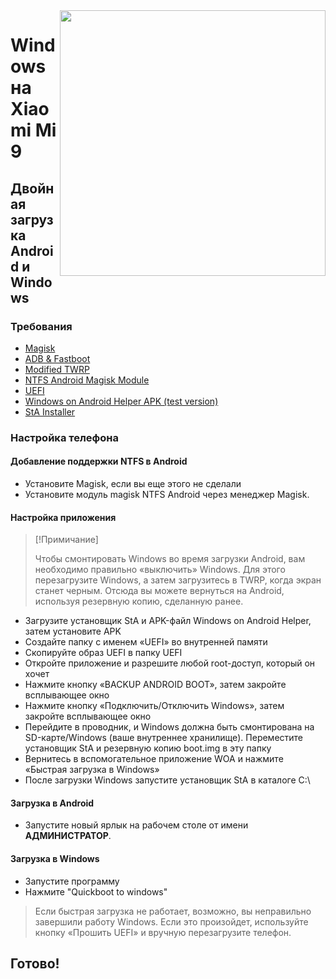 ﻿<img align="right" src="https://github.com/woacepheus/Port-Windows-11-Xiaomi-Mi-9/blob/main/cepheus.png" width="425">


# Windows на Xiaomi Mi 9

## Двойная загрузка Android и Windows

### Требования
- [Magisk](https://github.com/topjohnwu/Magisk/releases/latest)
- [ADB & Fastboot](https://developer.android.com/studio/releases/platform-tools)
- [Modified TWRP](https://github.com/woacepheus/Port-Windows-11-Xiaomi-Mi-9/releases)
- [NTFS Android Magisk Module](https://github.com/woa-vayu/Port-Windows-11-POCO-X3-Pro/releases/ntfsdroid)
- [UEFI](https://github.com/qaz6750/XiaoMi9-Drivers/releases)
- [Windows on Android Helper APK (test version)](https://t.me/WinOnMi9/328)
- [StA Installer](https://github.com/woa-vayu/Port-Windows-11-POCO-X3-Pro/releases/dualboot)

### Настройка телефона

#### Добавление поддержки NTFS в Android
- Установите Magisk, если вы еще этого не сделали
- Установите модуль magisk NTFS Android через менеджер Magisk.

#### Настройка приложения
> [!Примичание]
>
> Чтобы смонтировать Windows во время загрузки Android, вам необходимо правильно «выключить» Windows. Для этого перезагрузите Windows, а затем загрузитесь в TWRP, когда экран станет черным. Отсюда вы можете вернуться на Android, используя резервную копию, сделанную ранее.
- Загрузите установщик StA и APK-файл Windows on Android Helper, затем установите APK
- Создайте папку с именем «UEFI» во внутренней памяти
- Скопируйте образ UEFI в папку UEFI
- Откройте приложение и разрешите любой root-доступ, который он хочет
- Нажмите кнопку «BACKUP ANDROID BOOT», затем закройте всплывающее окно
- Нажмите кнопку «Подключить/Отключить Windows», затем закройте всплывающее окно
- Перейдите в проводник, и Windows должна быть смонтирована на SD-карте/Windows (ваше внутреннее хранилище). Переместите установщик StA и резервную копию boot.img в эту папку
- Вернитесь в вспомогательное приложение WOA и нажмите «Быстрая загрузка в Windows»
- После загрузки Windows запустите установщик StA в каталоге C:\

#### Загрузка в Android
  
  - Запустите новый ярлык на рабочем столе от имени **АДМИНИСТРАТОР**.

#### Загрузка в Windows 

 - Запустите программу
 - Нажмите "Quickboot to windows"

> Если быстрая загрузка не работает, возможно, вы неправильно завершили работу Windows. Если это произойдет, используйте кнопку «Прошить UEFI» и вручную перезагрузите телефон.

## Готово!
